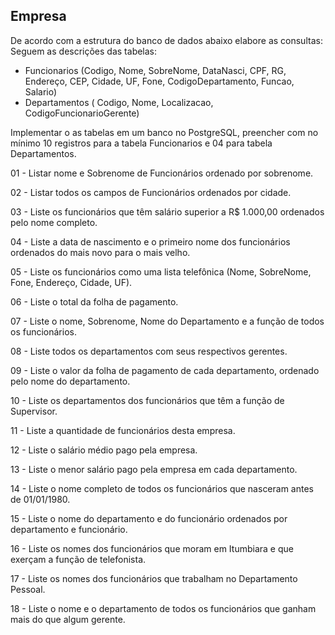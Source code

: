 ## Empresa

De acordo com a estrutura do banco de dados abaixo elabore as consultas: 
Seguem as descrições das tabelas:
- Funcionarios (Codigo, Nome, SobreNome, DataNasci, CPF, RG, Endereço, CEP, Cidade, UF, Fone, CodigoDepartamento, Funcao, Salario)
- Departamentos ( Codigo, Nome, Localizacao, CodigoFuncionarioGerente)

Implementar o as tabelas em um banco no PostgreSQL, preencher com no mínimo 10 registros para a tabela Funcionarios e 04 para tabela Departamentos.

01 - Listar nome e Sobrenome de Funcionários ordenado por sobrenome.

02 - Listar todos os campos de Funcionários ordenados por cidade.

03 - Liste os funcionários que têm salário superior a R$ 1.000,00 ordenados pelo nome completo.

04 - Liste a data de nascimento e o primeiro nome dos funcionários ordenados do mais novo para o mais velho.

05 - Liste os funcionários como uma lista telefônica (Nome, SobreNome, Fone, Endereço, Cidade, UF).

06 - Liste o total da folha de pagamento.

07 - Liste o nome, Sobrenome, Nome do Departamento e a função de todos os funcionários.

08 - Liste todos os departamentos com seus respectivos gerentes.

09 - Liste o valor da folha de pagamento de cada departamento, ordenado pelo nome do departamento.

10 - Liste os departamentos dos funcionários que têm a função de Supervisor.

11 - Liste a quantidade de funcionários desta empresa.

12 - Liste o salário médio pago pela empresa.

13 - Liste o menor salário pago pela empresa em cada departamento.

14 - Liste o nome completo de todos os funcionários que nasceram antes de 01/01/1980.

15 - Liste o nome do departamento e do funcionário ordenados por departamento e funcionário.

16 - Liste os nomes dos funcionários que moram em Itumbiara e que exerçam a função de telefonista.

17 - Liste os nomes dos funcionários que trabalham no Departamento Pessoal.

18 - Liste o nome e o departamento de todos os funcionários que ganham mais do que algum gerente.
